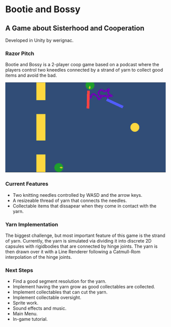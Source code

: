 # Bootie and Bossy
## A Game about Sisterhood and Cooperation
Developed in Unity by werignac.

### Razor Pitch
Bootie and Bossy is a 2-player coop game based on a podcast where the players control two kneedles connected by a strand of yarn to collect good items and avoid the bad. 

![](https://github.com/werignac/BootieAndBossy/blob/main/Demo%20Materials/15fps_bootie_and_bossy_demo.gif)

### Current Features
- Two knitting needles controlled by WASD and the arrow keys.
- A resizeable thread of yarn that connects the needles.
- Collectable items that dissapear when they come in contact with the yarn.

### Yarn Implementation
The biggest challenge, but most important feature of this game is the strand of yarn. Currently, the yarn is simulated via dividing it into discrete 2D capsules with rigidbodies that are connected by hinge joints. The yarn is then drawn over it with a Line Renderer following a Catmull-Rom interpolation of the hinge joints.

### Next Steps
- Find a good segment resolution for the yarn.
- Implement having the yarn grow as good collectables are collected.
- Implement collectables that can cut the yarn.
- Implement collectable oversight.
- Sprite work.
- Sound effects and music.
- Main Menu.
- In-game tutorial.
